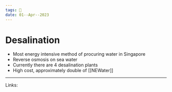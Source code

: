 ```yaml
---
tags: 🌱
date: 01--Apr--2023
---
```


# Desalination

- Most energy intensive method of procuring water in Singapore
- Reverse osmosis on sea water
- Currently there are 4 desalination plants
- High cost, approximately double of [[NEWater]]

---
Links: 